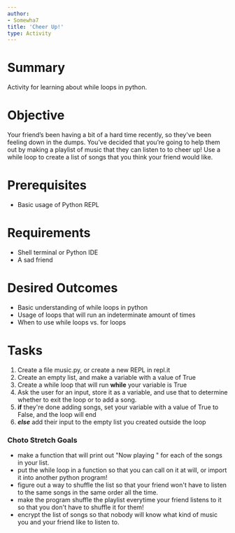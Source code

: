 ```yaml
---
author:
- Somewha7
title: 'Cheer Up!'
type: Activity
---
```


Summary
=======

Activity for learning about while loops in python.

Objective
=========

Your friend’s been having a bit of a hard time recently, so they've been feeling down in the dumps. You’ve decided that you’re going to help them out by making a playlist of music that they can listen to to cheer up! Use a while loop to create a list of songs that you think your friend would like.

Prerequisites
=============

-   Basic usage of Python REPL

Requirements
============

-   Shell terminal or Python IDE
-   A sad friend

Desired Outcomes
================

-   Basic understanding of while loops in python
-   Usage of loops that will run an indeterminate amount of times
-   When to use while loops vs. for loops

Tasks
=====

1.   Create a file music.py, or create a new REPL in repl.it
2.   Create an empty list, and make a variable with a value of True
3.   Create a while loop that will run **while** your variable is True
4.   Ask the user for an input, store it as a variable, and use that to determine whether to exit the loop or to add a song.
5.   **if** they're done adding songs, set your variable with a value of True to False, and the loop will end
6.   ***else*** add their input to the empty list you created outside the loop

### Choto Stretch Goals
-   make a function that will print out "Now playing <song name>" for each of the songs in your list.
-   put the while loop in a function so that you can call on it at will, or import it into another python program!
-   figure out a way to shuffle the list so that your friend won't have to listen to the same songs in the same order all the time.
-   make the program shuffle the playlist everytime your friend listens to it so that you don't have to shuffle it for them!
-   encrypt the list of songs so that nobody will know what kind of music you and your friend like to listen to.
